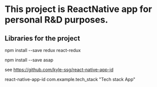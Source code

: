 # This project is ReactNative app for personal R&D purposes.

## Libraries for the project
npm install --save redux react-redux

npm install --save asap


see https://github.com/kyle-ssg/react-native-app-id

react-native-app-id com.example.tech_stack "Tech stack App"

